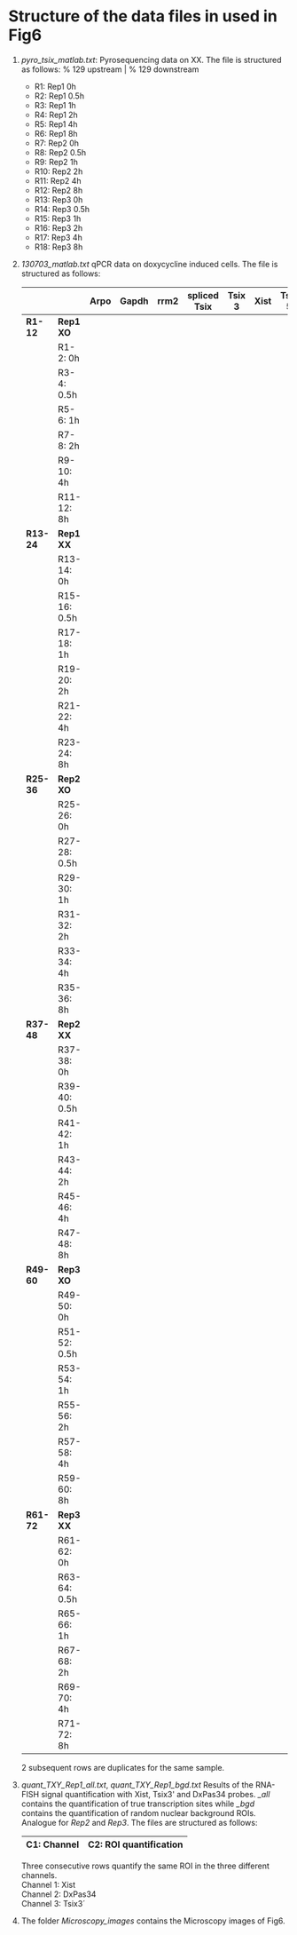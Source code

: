 # Structure of the data files in used in Fig6

1. *pyro\_tsix\_matlab.txt*:
Pyrosequencing data on XX. The file is structured as follows:
% 129 upstream | % 129 downstream
	- R1: Rep1 0h
	- R2: Rep1 0.5h
	- R3: Rep1 1h
	- R4: Rep1 2h
	- R5: Rep1 4h
	- R6: Rep1 8h
	- R7: Rep2 0h
	- R8: Rep2 0.5h
	- R9: Rep2 1h
	- R10: Rep2 2h
	- R11: Rep2 4h
	- R12: Rep2 8h
	- R13: Rep3 0h
	- R14: Rep3 0.5h
	- R15: Rep3 1h
	- R16: Rep3 2h
	- R17: Rep3 4h
	- R18: Rep3 8h

2. *130703\_matlab.txt*
qPCR data on doxycycline induced cells. The file is structured as follows:

	|       |      |Arpo | Gapdh | rrm2 | spliced Tsix | Tsix 3 | Xist | Tsix 5 | Rnf12 | Jpx | Tsx| 
	|------ |:-----|:-----|:-----:|:----:|:-----------: |:------:|:----:|:------:|:-----:|:----:|:----:|
	| **R1-12** | **Rep1 XO** | | 
	|  | R1-2: 0h |
	|  | R3-4: 0.5h |
	|  | R5-6: 1h |
	|  | R7-8: 2h |
	|  | R9-10: 4h |
	|  | R11-12: 8h |
	| **R13-24** | **Rep1 XX** |
	|  | R13-14: 0h |
	|  | R15-16: 0.5h |
	|  | R17-18: 1h |
	|  | R19-20: 2h |
	|  | R21-22: 4h |
	|  | R23-24: 8h |
	| **R25-36** | **Rep2 XO** |
	|  | R25-26: 0h |
	|  | R27-28: 0.5h |
	|  | R29-30: 1h |
	|  | R31-32: 2h |
	|  | R33-34: 4h |
	|  | R35-36: 8h |
	| **R37-48** | **Rep2 XX** |
	|  | R37-38: 0h |
	|  | R39-40: 0.5h |
	|  | R41-42: 1h |
	|  | R43-44: 2h |
	|  | R45-46: 4h |
	|  | R47-48: 8h |
	| **R49-60** | **Rep3 XO** |
	|  | R49-50: 0h |
	|  | R51-52: 0.5h |
	|  | R53-54: 1h |
	|  | R55-56: 2h |
	|  | R57-58: 4h |
	|  | R59-60: 8h |
	| **R61-72** | **Rep3 XX** |
	|  | R61-62: 0h |
	|  | R63-64: 0.5h |
	|  | R65-66: 1h |
	|  | R67-68: 2h |
	|  | R69-70: 4h |
	|  | R71-72: 8h |
	
	2 subsequent rows are duplicates for the same sample.	

3. *quant\_TXY\_Rep1\_all.txt*, *quant\_TXY\_Rep1\_bgd.txt*
Results of the RNA-FISH signal quantification with Xist, Tsix3\' and DxPas34 probes.
*_all* contains the quantification of true transcription sites while *_bgd* contains the quantification of random nuclear background ROIs.
Analogue for *Rep2* and *Rep3*. The files are structured as follows:

	|C1: Channel | C2: ROI quantification| 
	|------------ | -------------|
	Three consecutive rows quantify the same ROI in the three different channels.\
	Channel 1: Xist\
	Channel 2: DxPas34\
	Channel 3: Tsix3´
	
4. The folder *Microscopy_images* contains the Microscopy images of Fig6.
